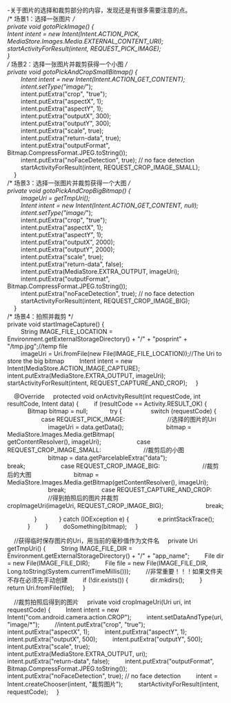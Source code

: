 -关于图片的选择和裁剪部分的内容，发现还是有很多需要注意的点。  
/* 场景1：选择一张图片 */  
  private void gotoPickImage() {  
        Intent intent = new Intent(Intent.ACTION_PICK, MediaStore.Images.Media.EXTERNAL_CONTENT_URI);  
        startActivityForResult(intent, REQUEST_PICK_IMAGE);  
  }   
/* 场景2：选择一张图片并裁剪获得一个小图 */  
  private void gotoPickAndCropSmallBitmap() {  
        Intent intent = new Intent(Intent.ACTION_GET_CONTENT);  
        intent.setType("image/*");  
        intent.putExtra("crop", "true");  
        intent.putExtra("aspectX", 1);  
        intent.putExtra("aspectY", 1);  
        intent.putExtra("outputX", 300);  
        intent.putExtra("outputY", 300);  
        intent.putExtra("scale", true);  
        intent.putExtra("return-data", true);  
        intent.putExtra("outputFormat", Bitmap.CompressFormat.JPEG.toString());  
        intent.putExtra("noFaceDetection", true); // no face detection  
        startActivityForResult(intent, REQUEST_CROP_IMAGE_SMALL);  
    }  
/* 场景3：选择一张图片并裁剪获得一个大图 */  
   private void gotoPickAndCropBigBitmap() {  
        imageUri = getTmpUri();  
        Intent intent = new Intent(Intent.ACTION_GET_CONTENT, null);  
        intent.setType("image/*");  
        intent.putExtra("crop", "true");  
        intent.putExtra("aspectX", 1);  
        intent.putExtra("aspectY", 1);  
        intent.putExtra("outputX", 2000);  
        intent.putExtra("outputY", 2000);  
        intent.putExtra("scale", true);  
        intent.putExtra("return-data", false);  
        intent.putExtra(MediaStore.EXTRA_OUTPUT, imageUri);  
        intent.putExtra("outputFormat", Bitmap.CompressFormat.JPEG.toString());  
        intent.putExtra("noFaceDetection", true); // no face detection  
        startActivityForResult(intent, REQUEST_CROP_IMAGE_BIG);  
    }  
/* 场景4：拍照并裁剪 */  
    private void startImageCapture() {  
        String IMAGE_FILE_LOCATION = Environment.getExternalStorageDirectory() + "/" + "posprint" + "/tmp.jpg";//temp file  
        imageUri = Uri.fromFile(new File(IMAGE_FILE_LOCATION));//The Uri to store the big bitmap
        Intent intent = new Intent(MediaStore.ACTION_IMAGE_CAPTURE);
        intent.putExtra(MediaStore.EXTRA_OUTPUT, imageUri);
        startActivityForResult(intent, REQUEST_CAPTURE_AND_CROP);
    }

    @Override
    protected void onActivityResult(int requestCode, int resultCode, Intent data) {
        if (resultCode == Activity.RESULT_OK) {
            Bitmap bitmap = null;
            try {
                switch (requestCode) {
                    case REQUEST_PICK_IMAGE:
                        //选择的图片的Uri
                        imageUri = data.getData(); 
                        bitmap = MediaStore.Images.Media.getBitmap(
                                getContentResolver(), imageUri);
                    case REQUEST_CROP_IMAGE_SMALL:
                        //裁剪后的小图
                        bitmap = data.getParcelableExtra("data");  
                        break;
                    case REQUEST_CROP_IMAGE_BIG:
                        //裁剪后的大图
                        bitmap = MediaStore.Images.Media.getBitmap(getContentResolver(), imageUri);
                        break;
                    case REQUEST_CAPTURE_AND_CROP:
                        //得到拍照后的图片并裁剪
                        cropImageUri(imageUri, REQUEST_CROP_IMAGE_BIG);
                        break;


                }
            } catch (IOException e) {
                e.printStackTrace();
            }
        }
        doSomething(bitmap);
    }

    //获得临时保存图片的Uri，用当前的毫秒值作为文件名
    private Uri getTmpUri() {
        String IMAGE_FILE_DIR = Environment.getExternalStorageDirectory() + "/" + "app_name";
        File dir = new File(IMAGE_FILE_DIR);
        File file = new File(IMAGE_FILE_DIR, Long.toString(System.currentTimeMillis()));
        //非常重要！！！如果文件夹不存在必须先手动创建
        if (!dir.exists()) {
            dir.mkdirs();
        }
        return Uri.fromFile(file);
    }

    //裁剪拍照后得到的图片
    private void cropImageUri(Uri uri, int requestCode) {
        Intent intent = new Intent("com.android.camera.action.CROP");
        intent.setDataAndType(uri, "image/*");
        //intent.putExtra("crop", "true");
        intent.putExtra("aspectX", 1);
        intent.putExtra("aspectY", 1);
        intent.putExtra("outputX", 500);
        intent.putExtra("outputY", 500);
        intent.putExtra("scale", true);
        intent.putExtra(MediaStore.EXTRA_OUTPUT, uri);
        intent.putExtra("return-data", false);
        intent.putExtra("outputFormat", Bitmap.CompressFormat.JPEG.toString());
        intent.putExtra("noFaceDetection", true); // no face detection
        intent = Intent.createChooser(intent, "裁剪图片");
        startActivityForResult(intent, requestCode);
    }
